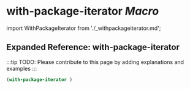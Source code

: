 # **with-package-iterator** *Macro*

import WithPackageIterator from './_withpackageiterator.md';

<WithPackageIterator />

## Expanded Reference: with-package-iterator

:::tip
TODO: Please contribute to this page by adding explanations and examples
:::

```lisp
(with-package-iterator )
```
